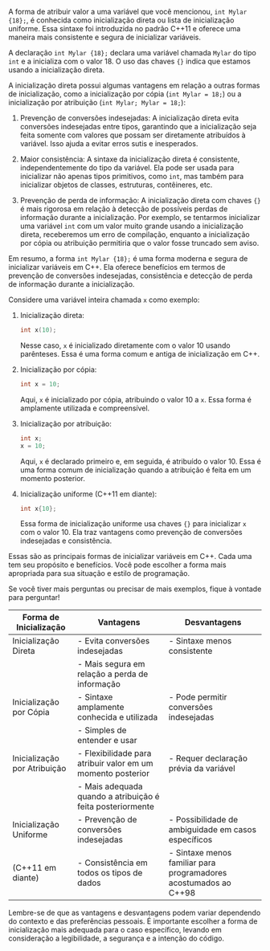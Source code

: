 A forma de atribuir valor a uma variável que você mencionou, `int Mylar {18};`, é conhecida como inicialização direta ou lista de inicialização uniforme. Essa sintaxe foi introduzida no padrão C++11 e oferece uma maneira mais consistente e segura de inicializar variáveis.

A declaração `int Mylar {18};` declara uma variável chamada `Mylar` do tipo `int` e a inicializa com o valor 18. O uso das chaves `{}` indica que estamos usando a inicialização direta.

A inicialização direta possui algumas vantagens em relação a outras formas de inicialização, como a inicialização por cópia (`int Mylar = 18;`) ou a inicialização por atribuição (`int Mylar; Mylar = 18;`):

1. Prevenção de conversões indesejadas: A inicialização direta evita conversões indesejadas entre tipos, garantindo que a inicialização seja feita somente com valores que possam ser diretamente atribuídos à variável. Isso ajuda a evitar erros sutis e inesperados.

2. Maior consistência: A sintaxe da inicialização direta é consistente, independentemente do tipo da variável. Ela pode ser usada para inicializar não apenas tipos primitivos, como `int`, mas também para inicializar objetos de classes, estruturas, contêineres, etc.

3. Prevenção de perda de informação: A inicialização direta com chaves `{}` é mais rigorosa em relação à detecção de possíveis perdas de informação durante a inicialização. Por exemplo, se tentarmos inicializar uma variável `int` com um valor muito grande usando a inicialização direta, receberemos um erro de compilação, enquanto a inicialização por cópia ou atribuição permitiria que o valor fosse truncado sem aviso.

Em resumo, a forma `int Mylar {18};` é uma forma moderna e segura de inicializar variáveis em C++. Ela oferece benefícios em termos de prevenção de conversões indesejadas, consistência e detecção de perda de informação durante a inicialização.

Considere uma variável inteira chamada `x` como exemplo:

1. Inicialização direta:
   ```cpp
   int x(10);
   ```
   Nesse caso, `x` é inicializado diretamente com o valor 10 usando parênteses. Essa é uma forma comum e antiga de inicialização em C++.

2. Inicialização por cópia:
   ```cpp
   int x = 10;
   ```
   Aqui, `x` é inicializado por cópia, atribuindo o valor 10 a `x`. Essa forma é amplamente utilizada e compreensível.

3. Inicialização por atribuição:
   ```cpp
   int x;
   x = 10;
   ```
   Aqui, `x` é declarado primeiro e, em seguida, é atribuído o valor 10. Essa é uma forma comum de inicialização quando a atribuição é feita em um momento posterior.

4. Inicialização uniforme (C++11 em diante):
   ```cpp
   int x{10};
   ```
   Essa forma de inicialização uniforme usa chaves `{}` para inicializar `x` com o valor 10. Ela traz vantagens como prevenção de conversões indesejadas e consistência.

Essas são as principais formas de inicializar variáveis em C++. Cada uma tem seu propósito e benefícios. Você pode escolher a forma mais apropriada para sua situação e estilo de programação.

Se você tiver mais perguntas ou precisar de mais exemplos, fique à vontade para perguntar!

| Forma de Inicialização  | Vantagens                                                      | Desvantagens                                                   |
| ----------------------- | -------------------------------------------------------------- | -------------------------------------------------------------- |
| Inicialização Direta    | - Evita conversões indesejadas                                | - Sintaxe menos consistente                                     |
|                         | - Mais segura em relação a perda de informação                 |                                                                |
| Inicialização por Cópia | - Sintaxe amplamente conhecida e utilizada                     | - Pode permitir conversões indesejadas                          |
|                         | - Simples de entender e usar                                  |                                                                |
| Inicialização por Atribuição | - Flexibilidade para atribuir valor em um momento posterior | - Requer declaração prévia da variável                          |
|                             | - Mais adequada quando a atribuição é feita posteriormente    |                                                                |
| Inicialização Uniforme  | - Prevenção de conversões indesejadas                          | - Possibilidade de ambiguidade em casos específicos             |
| (C++11 em diante)       | - Consistência em todos os tipos de dados                      | - Sintaxe menos familiar para programadores acostumados ao C++98|

Lembre-se de que as vantagens e desvantagens podem variar dependendo do contexto e das preferências pessoais. É importante escolher a forma de inicialização mais adequada para o caso específico, levando em consideração a legibilidade, a segurança e a intenção do código.